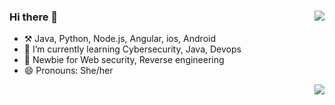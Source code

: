 ### Hi there 👋  <img align="right" src="https://github-readme-stats.vercel.app/api?username=leihehehe&show_icons=true&theme=radical">

- ⚒️ Java, Python, Node.js, Angular, ios, Android
- 🌱 I’m currently learning Cybersecurity, Java, Devops
- 💪 Newbie for Web security, Reverse engineering
- 😄 Pronouns: She/her

<img align="right" src="https://github-readme-stats.vercel.app/api/top-langs/?username=leihehehe&theme=dark&layout=compact">

